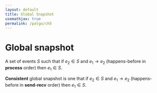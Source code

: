 ```yaml
---
layout: default
title: Global Snapshot
usemathjax: true
permalink: /palgo/ch5
---
```


# Global snapshot

A set of events $S$ such that if $e_2 \in S$ and $e_1 \rightarrow e_2$ (happens-before in **process** order)
then $e_1 \in S$.

**Consistent** global snapshot is one that if $e_2 \in S$ and $e_1 \rightarrow e_2$ (happens-before in **send-recv** order)
then $e_1 \in S$.